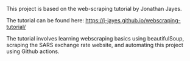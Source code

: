 This project is based on the web-scraping tutorial by Jonathan Jayes.

The tutorial can be found here: https://j-jayes.github.io/webscraping-tutorial/

The tutorial involves learning webscraping basics using beautifulSoup, scraping the SARS exchange rate website, and automating this project using Github actions. 
